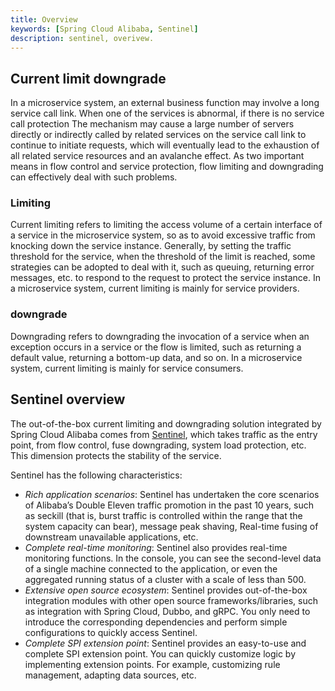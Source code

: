 ```yaml
---
title: Overview
keywords: [Spring Cloud Alibaba, Sentinel]
description: sentinel, overivew.
---
```


## Current limit downgrade
In a microservice system, an external business function may involve a long service call link. When one of the services is abnormal, if there is no service call protection
The mechanism may cause a large number of servers directly or indirectly called by related services on the service call link to continue to initiate requests, which will eventually lead to the exhaustion of all related service resources and an avalanche effect. As two important means in flow control and service protection, flow limiting and downgrading can effectively deal with such problems.

### Limiting
Current limiting refers to limiting the access volume of a certain interface of a service in the microservice system, so as to avoid excessive traffic from knocking down the service instance. Generally, by setting the traffic threshold for the service, when the threshold of the limit is reached, some strategies can be adopted to deal with it, such as queuing, returning error messages, etc. to respond to the request to protect the service instance. In a microservice system, current limiting is mainly for service providers.


### downgrade
Downgrading refers to downgrading the invocation of a service when an exception occurs in a service or the flow is limited, such as returning a default value, returning a bottom-up data, and so on. In a microservice system, current limiting is mainly for service consumers.


## Sentinel overview
The out-of-the-box current limiting and downgrading solution integrated by Spring Cloud Alibaba comes from [Sentinel](https://github.com/alibaba/Sentinel), which takes traffic as the entry point, from flow control, fuse downgrading, system load protection, etc. This dimension protects the stability of the service.

Sentinel has the following characteristics:

* *Rich application scenarios*: Sentinel has undertaken the core scenarios of Alibaba’s Double Eleven traffic promotion in the past 10 years, such as seckill (that is, burst traffic is controlled within the range that the system capacity can bear), message peak shaving, Real-time fusing of downstream unavailable applications, etc.
* *Complete real-time monitoring*: Sentinel also provides real-time monitoring functions. In the console, you can see the second-level data of a single machine connected to the application, or even the aggregated running status of a cluster with a scale of less than 500.
* *Extensive open source ecosystem*: Sentinel provides out-of-the-box integration modules with other open source frameworks/libraries, such as integration with Spring Cloud, Dubbo, and gRPC. You only need to introduce the corresponding dependencies and perform simple configurations to quickly access Sentinel.
* *Complete SPI extension point*: Sentinel provides an easy-to-use and complete SPI extension point. You can quickly customize logic by implementing extension points. For example, customizing rule management, adapting data sources, etc.